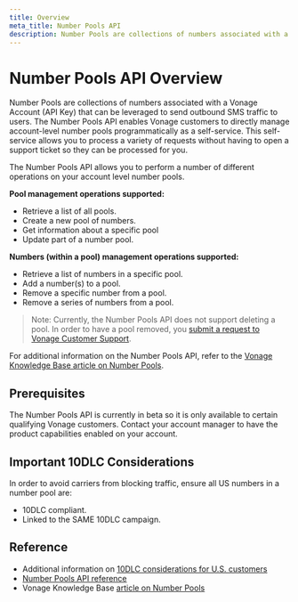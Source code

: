 ```yaml
---
title: Overview
meta_title: Number Pools API
description: Number Pools are collections of numbers associated with a Vonage Account (API Key) that can be leveraged to send outbound SMS traffic to users. The Number Pools API enables Vonage customers to directly manage account-level number pools programmatically as a self-service.
---
```


# Number Pools API Overview

Number Pools are collections of numbers associated with a Vonage Account (API Key) that can be leveraged to send outbound SMS traffic to users. The Number Pools API enables Vonage customers to directly manage account-level number pools programmatically as a self-service. This self-service allows you to process a variety of requests without having to open a support ticket so they can be processed for you.

The Number Pools API allows you to perform a number of different operations on your account level number pools.

**Pool management operations supported:**

* Retrieve a list of all pools.
* Create a new pool of numbers.
* Get information about a specific pool
* Update part of a number pool.

**Numbers (within a pool) management operations supported:**

* Retrieve a list of numbers in a specific pool.
* Add a number(s) to a pool.
* Remove a specific number from a pool.
* Remove a series of numbers from a pool.

> Note: Currently, the Number Pools API does not support deleting a pool. In order to have a pool removed, you [submit a request to Vonage Customer Support](https://help.nexmo.com/hc/en-us/requests/new).

For additional information on the Number Pools API, refer to the [Vonage Knowledge Base article on Number Pools](https://nexmo.zendesk.com/knowledge/articles/4411966959380/en-us?brand_id=3270356).

## Prerequisites

The Number Pools API is currently in beta so it is only available to certain qualifying Vonage customers. Contact your account manager to have the product capabilities enabled on your account.

## Important 10DLC Considerations

In order to avoid carriers from blocking traffic, ensure all US numbers in a number pool are:

* 10DLC compliant.
* Linked to the SAME 10DLC campaign.

## Reference

* Additional information on [10DLC considerations for U.S. customers](https://developer.vonage.com/messaging/sms/overview#important-10-dlc-guidelines-for-us-customers)
* [Number Pools API reference](/api/number-pools)
* Vonage Knowledge Base [article on Number Pools](https://nexmo.zendesk.com/knowledge/articles/4411966959380/en-us?brand_id=3270356)
